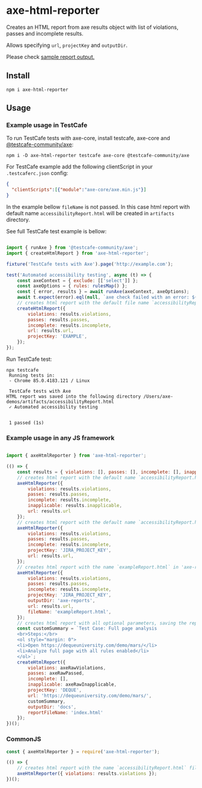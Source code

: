 # axe-html-reporter

Creates an HTML report from axe results object with list of violations, passes and incomplete results.

Allows specifying `url`, `projectKey` and `outputDir`.

Please check [sample report output.](https://lpelypenko.github.io/axe-html-reporter/)

## Install

```
npm i axe-html-reporter
```

## Usage

### Example usage in TestCafe


To run TestCafe tests with axe-core, install testcafe, axe-core and [@testcafe-community/axe](https://www.npmjs.com/package/@testcafe-community/axe): 

```shell script
npm i -D axe-html-reporter testcafe axe-core @testcafe-community/axe
```

For TestCafe example add the following clientScript in your `.testcaferc.json` config:

```json
{
  "clientScripts":[{"module":"axe-core/axe.min.js"}]
}
```
In the example bellow `fileName` is not passed. In this case html report with default name `accessibilityReport.html` will be created in `artifacts` directory.

See full TestCafe test example is bellow: 

```javascript

import { runAxe } from '@testcafe-community/axe';
import { createHtmlReport } from 'axe-html-reporter';

fixture('TestCafe tests with Axe').page('http://example.com');

test('Automated accessibility testing', async (t) => {
    const axeContext = { exclude: [['select']] };
    const axeOptions = { rules: rulesMap() };
    const { error, results } = await runAxe(axeContext, axeOptions);
    await t.expect(error).eql(null, `axe check failed with an error: ${error.message}`);
    // creates html report with the default file name `accessibilityReport.html`
    createHtmlReport({
        violations: results.violations,
        passes: results.passes,
        incomplete: results.incomplete,
        url: results.url,
        projectKey: 'EXAMPLE',
    });
});

```

Run TestCafe test:

```shell script
npx testcafe
 Running tests in:
 - Chrome 85.0.4183.121 / Linux

 TestCafe tests with Axe
HTML report was saved into the following directory /Users/axe-demos/artifacts/accessibilityReport.html
 ✓ Automated accessibility testing


 1 passed (1s)

```

### Example usage in any JS framework

```javascript

import { axeHtmlReporter } from 'axe-html-reporter';

(() => {
    const results = { violations: [], passes: [], incomplete: [], inapplicable: [], url: 'http://example.com' }; 
    // creates html report with the default name `accessibilityReport.html` file
    axeHtmlReporter({
        violations: results.violations,
        passes: results.passes,
        incomplete: results.incomplete,
        inapplicable: results.inapplicable,
        url: results.url
    });
    // creates html report with the default name `accessibilityReport.html` file and adds url and projectKey
    axeHtmlReporter({
        violations: results.violations,
        passes: results.passes,
        incomplete: results.incomplete,
        projectKey: 'JIRA_PROJECT_KEY',
        url: results.url,
    });
    // creates html report with the name `exampleReport.html` in 'axe-reports' directory and adds url and projectKey to the header
    axeHtmlReporter({
        violations: results.violations,
        passes: results.passes,
        incomplete: results.incomplete,
        projectKey: 'JIRA_PROJECT_KEY',
        outputDir: 'axe-reports',
        url: results.url,
        fileName: 'exampleReport.html',
    });
    // creates html report with all optional parameters, saving the report into 'docs' directory with report file name 'index.html'
    const customSummary = `Test Case: Full page analysis
    <br>Steps:</br>
    <ol style="margin: 0">
    <li>Open https://dequeuniversity.com/demo/mars/</li>
    <li>Analyze full page with all rules enabled</li>
    </ol>`;
    createHtmlReport({
        violations: axeRawViolations,
        passes: axeRawPassed,
        incomplete: [],
        inapplicable: axeRawInapplicable,
        projectKey: 'DEQUE',
        url: 'https://dequeuniversity.com/demo/mars/',
        customSummary,
        outputDir: 'docs',
        reportFileName: 'index.html'
    });
})();
```

### CommonJS

```javascript
const { axeHtmlReporter } = require('axe-html-reporter');

(() => {
    // creates html report with the name `accessibilityReport.html` file
    axeHtmlReporter({ violations: results.violations });
})();
```
